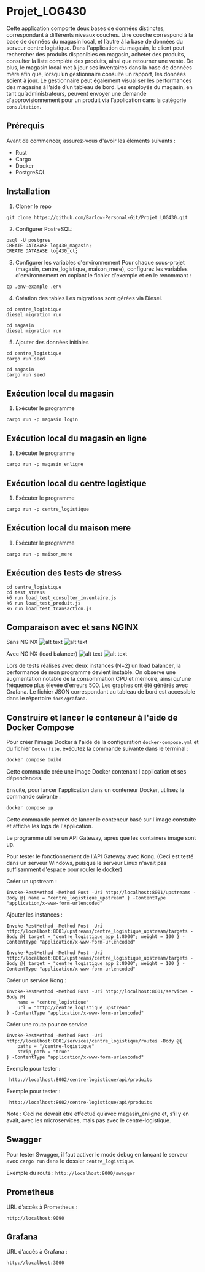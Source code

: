 # Projet_LOG430

Cette application comporte deux bases de données distinctes, correspondant à différents niveaux couches.
Une couche correspond à la base de données du magasin local, et l’autre à la base de données du serveur centre logistique. Dans l'application du magasin, le client peut rechercher des produits disponibles en magasin, acheter des produits, consulter la liste complète des produits, ainsi que retourner une vente. De plus, le magasin local met à jour ses inventaires dans la base de données mère afin que, lorsqu’un gestionnaire consulte un rapport, les données soient à jour. Le gestionnaire peut également visualiser les performances des magasins à l’aide d’un tableau de bord. Les employés du magasin, en tant qu’administrateurs, peuvent envoyer une demande d'approvisionnement pour un produit via l’application dans la catégorie `consultation`.


## Prérequis
Avant de commencer, assurez-vous d'avoir les éléments suivants :
- Rust
- Cargo
- Docker
- PostgreSQL

## Installation
1. Cloner le repo
```
git clone https://github.com/Barlow-Personal-Git/Projet_LOG430.git
```
2. Configurer PostreSQL:
```
psql -U postgres
CREATE DATABASE log430_magasin;
CREATE DATABASE log430_cl;
```
3. Configurer les variables d'environnement
Pour chaque sous-projet (magasin, centre_logistique, maison_mere), configurez les variables d'environnement en copiant le fichier d'exemple et en le renommant :
```
cp .env-example .env
```

4. Création des tables
Les migrations sont gérées via Diesel.
```
cd centre_logistique
diesel migration run
```

```
cd magasin
diesel migration run
```

5. Ajouter des données initiales
```
cd centre_logistique
cargo run seed
```

```
cd magasin
cargo run seed
```

## Exécution local du magasin
1. Exécuter le programme
```
cargo run -p magasin login 
```

## Exécution local du magasin en ligne
1. Exécuter le programme
```
cargo run -p magasin_enligne
```

## Exécution local du centre logistique
1. Exécuter le programme
```
cargo run -p centre_logistique
```

## Exécution local du maison mere
1. Exécuter le programme
```
cargo run -p maison_mere
```

## Exécution des tests de stress
```
cd centre_logistique
cd test_stress
k6 run load_test_consulter_inventaire.js
k6 run load_test_produit.js
k6 run load_test_transaction.js
```

## Comparaison avec et sans NGINX

Sans NGINX
![alt text](docs/images/cl_part1.png)
![alt text](docs/images/cl_part2.png)



Avec NGINX (load balancer)
![alt text](docs/images/cl_2_part1.png)
![alt text](docs/images/cl_2_part2.png)


Lors de tests réalisés avec deux instances (N=2) un load balancer, la performance de mon programme devient instable. On observe une augmentation notable de la consommation CPU et mémoire, ainsi qu'une fréquence plus élevée d'erreurs 500. Les graphes ont été générés avec Grafana. Le fichier JSON correspondant au tableau de bord est accessible dans le répertoire `docs/grafana`.


## Construire et lancer le conteneur à l'aide de Docker Compose

Pour créer l'image Docker à l'aide de la configuration `docker-compose.yml` et du fichier `Dockerfile`, exécutez la commande suivante dans le terminal : 

```bash
docker compose build
```
Cette commande crée une image Docker contenant l'application et ses dépendances.

Ensuite, pour lancer l'application dans un conteneur Docker, utilisez la commande suivante : 
```bash
docker compose up
```
Cette commande permet de lancer le conteneur basé sur l'image constuite et affiche les logs de l'application.

Le programme utilise un API Gateway, après que les containers image sont up.


Pour tester le fonctionnement de l'API Gateway avec Kong. (Ceci est testé dans un serveur Windows, puisque le serveur Linux n'avait pas suffisamment d'espace pour rouler le docker)

Créer un upstream :

```
Invoke-RestMethod -Method Post -Uri http://localhost:8001/upstreams -Body @{ name = "centre_logistique_upstream" } -ContentType "application/x-www-form-urlencoded"
```

Ajouter les instances : 
```
Invoke-RestMethod -Method Post -Uri http://localhost:8001/upstreams/centre_logistique_upstream/targets -Body @{ target = "centre_logistique_app_1:8000"; weight = 100 } -ContentType "application/x-www-form-urlencoded"

Invoke-RestMethod -Method Post -Uri http://localhost:8001/upstreams/centre_logistique_upstream/targets -Body @{ target = "centre_logistique_app_2:8000"; weight = 100 } -ContentType "application/x-www-form-urlencoded"

```

Créer un service Kong : 
```
Invoke-RestMethod -Method Post -Uri http://localhost:8001/services -Body @{
    name = "centre_logistique"
    url = "http://centre_logistique_upstream"
} -ContentType "application/x-www-form-urlencoded"
```

Créer une route pour ce service
```
Invoke-RestMethod -Method Post -Uri http://localhost:8001/services/centre_logistique/routes -Body @{
    paths = "/centre-logistique"
    strip_path = "true"
} -ContentType "application/x-www-form-urlencoded"
```

Exemple pour tester : 
```
 http://localhost:8002/centre-logistique/api/produits
```

Exemple pour tester : 
```
 http://localhost:8002/centre-logistique/api/produits
```
Note : Ceci ne devrait être effectué qu’avec magasin_enligne et, s’il y en avait, avec les microservices, mais pas avec le centre-logistique. 

## Swagger

Pour tester Swagger, il faut activer le mode debug en lançant le serveur avec `cargo run` dans le dossier `centre_logistique`.

Exemple du route : 
`http://localhost:8000/swagger`

## Prometheus
URL d’accès à Prometheus :
```
http://localhost:9090
```

## Grafana
URL d’accès à Grafana :
```
http://localhost:3000
```